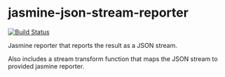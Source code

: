 # jasmine-json-stream-reporter

[![Build Status](https://travis-ci.org/rdy/jasmine-json-stream-reporter.svg?branch=master)](https://travis-ci.org/rdy/jasmine-json-stream-reporter)

Jasmine reporter that reports the result as a JSON stream.

Also includes a stream transform function that maps the JSON stream to provided jasmine reporter.